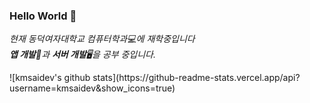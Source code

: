### Hello World 👋
<p>
  <em>
    현재 동덕여자대학교 컴퓨터학과💻에 재학중입니다 <br>
    <b>앱 개발</b>📱과 <b>서버 개발</b>🖥을 공부 중입니다. 
  </em>  
</p>
![kmsaidev's github stats](https://github-readme-stats.vercel.app/api?username=kmsaidev&show_icons=true)
